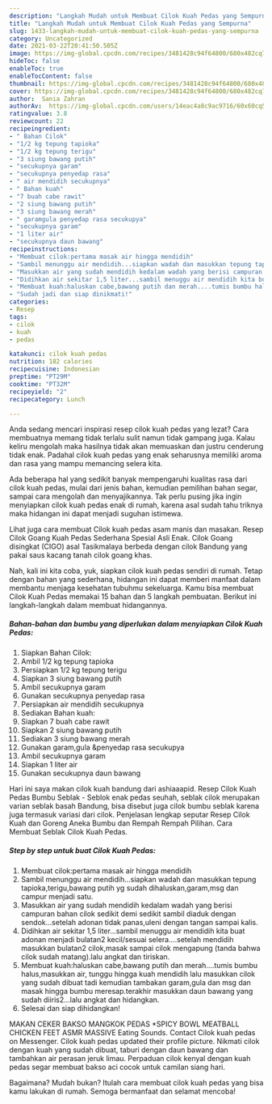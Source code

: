 ```yaml
---
description: "Langkah Mudah untuk Membuat Cilok Kuah Pedas yang Sempurna"
title: "Langkah Mudah untuk Membuat Cilok Kuah Pedas yang Sempurna"
slug: 1433-langkah-mudah-untuk-membuat-cilok-kuah-pedas-yang-sempurna
category: Uncategorized
date: 2021-03-22T20:41:50.505Z
image: https://img-global.cpcdn.com/recipes/3481428c94f64800/680x482cq70/cilok-kuah-pedas-foto-resep-utama.jpg
hideToc: false
enableToc: true
enableTocContent: false
thumbnail: https://img-global.cpcdn.com/recipes/3481428c94f64800/680x482cq70/cilok-kuah-pedas-foto-resep-utama.jpg
cover: https://img-global.cpcdn.com/recipes/3481428c94f64800/680x482cq70/cilok-kuah-pedas-foto-resep-utama.jpg
author:  Sania Zahran
authorAv:  https://img-global.cpcdn.com/users/14eac4a8c9ac9716/60x60cq50/avatar.jpg
ratingvalue: 3.8
reviewcount: 22
recipeingredient:
- " Bahan Cilok"
- "1/2 kg tepung tapioka"
- "1/2 kg tepung terigu"
- "3 siung bawang putih"
- "secukupnya garam"
- "secukupnya penyedap rasa"
- " air mendidih secukupnya"
- " Bahan kuah"
- "7 buah cabe rawit"
- "2 siung bawang putih"
- "3 siung bawang merah"
- " garamgula penyedap rasa secukupya"
- "secukupnya garam"
- "1 liter air"
- "secukupnya daun bawang"
recipeinstructions:
- "Membuat cilok:pertama masak air hingga mendidih"
- "Sambil menunggu air mendidih...siapkan wadah dan masukkan tepung tapioka,terigu,bawang putih yg sudah dihaluskan,garam,msg dan campur menjadi satu."
- "Masukkan air yang sudah mendidih kedalam wadah yang berisi campuran bahan cilok sedikit demi sedikit sambil diaduk dengan sendok...setelah adonan tidak panas,uleni dengan tangan sampai kalis."
- "Didihkan air sekitar 1,5 liter...sambil menuggu air mendidih kita buat adonan menjadi bulatan2 kecil/sesuai selera....setelah mendidih masukkan bulatan2 cilok,masak sampai cilok mengapung (tanda bahwa cilok sudah matang).lalu angkat dan tiriskan."
- "Membuat kuah:haluskan cabe,bawang putih dan merah....tumis bumbu halus,masukkan air, tunggu hingga kuah mendidih lalu masukkan cilok yang sudah dibuat tadi kemudian tambakan garam,gula dan msg dan masak hingga bumbu meresap.terakhir masukkan daun bawang yang sudah diiris2...lalu angkat dan hidangkan."
- "Sudah jadi dan siap dinikmati!"
categories:
- Resep
tags:
- cilok
- kuah
- pedas

katakunci: cilok kuah pedas 
nutrition: 182 calories
recipecuisine: Indonesian
preptime: "PT29M"
cooktime: "PT32M"
recipeyield: "2"
recipecategory: Lunch

---
```



Anda sedang mencari inspirasi resep cilok kuah pedas yang lezat? Cara membuatnya memang tidak terlalu sulit namun tidak gampang juga. Kalau keliru mengolah maka hasilnya tidak akan memuaskan dan justru cenderung tidak enak. Padahal cilok kuah pedas yang enak seharusnya memiliki aroma dan rasa yang mampu memancing selera kita.


Ada beberapa hal yang sedikit banyak mempengaruhi kualitas rasa dari cilok kuah pedas, mulai dari jenis bahan, kemudian pemilihan bahan segar, sampai cara mengolah dan menyajikannya. Tak perlu pusing jika ingin menyiapkan cilok kuah pedas enak di rumah, karena asal sudah tahu triknya maka hidangan ini dapat menjadi suguhan istimewa.

Lihat juga cara membuat Cilok kuah pedas asam manis dan masakan. Resep Cilok Goang Kuah Pedas Sederhana Spesial Asli Enak. Cilok Goang disingkat (CIGO) asal Tasikmalaya berbeda dengan cilok Bandung yang pakai saus kacang tanah cilok goang khas.


Nah, kali ini kita coba, yuk, siapkan cilok kuah pedas sendiri di rumah. Tetap dengan bahan yang sederhana, hidangan ini dapat memberi manfaat dalam membantu menjaga kesehatan tubuhmu sekeluarga. Kamu bisa membuat Cilok Kuah Pedas memakai 15 bahan dan 5 langkah pembuatan. Berikut ini langkah-langkah dalam membuat hidangannya.

<!--inarticleads1-->

##### Bahan-bahan dan bumbu yang diperlukan dalam menyiapkan Cilok Kuah Pedas:

1. Siapkan  Bahan Cilok:
1. Ambil 1/2 kg tepung tapioka
1. Persiapkan 1/2 kg tepung terigu
1. Siapkan 3 siung bawang putih
1. Ambil secukupnya garam
1. Gunakan secukupnya penyedap rasa
1. Persiapkan  air mendidih secukupnya
1. Sediakan  Bahan kuah:
1. Siapkan 7 buah cabe rawit
1. Siapkan 2 siung bawang putih
1. Sediakan 3 siung bawang merah
1. Gunakan  garam,gula &amp;penyedap rasa secukupya
1. Ambil secukupnya garam
1. Siapkan 1 liter air
1. Gunakan secukupnya daun bawang


Hari ini saya makan cilok kuah bandung dari ashiaaapid. Resep Cilok Kuah Pedas Bumbu Seblak - Seblok enak pedas seuhah, seblak cilok merupakan varian seblak basah Bandung, bisa disebut juga cilok bumbu seblak karena juga termasuk variasi dari cilok. Penjelasan lengkap seputar Resep Cilok Kuah dan Goreng Aneka Bumbu dan Rempah Rempah Pilihan. Cara Membuat Seblak Cilok Kuah Pedas. 

<!--inarticleads2-->

##### Step by step untuk buat Cilok Kuah Pedas:

1. Membuat cilok:pertama masak air hingga mendidih
1. Sambil menunggu air mendidih...siapkan wadah dan masukkan tepung tapioka,terigu,bawang putih yg sudah dihaluskan,garam,msg dan campur menjadi satu.
1. Masukkan air yang sudah mendidih kedalam wadah yang berisi campuran bahan cilok sedikit demi sedikit sambil diaduk dengan sendok...setelah adonan tidak panas,uleni dengan tangan sampai kalis.
1. Didihkan air sekitar 1,5 liter...sambil menuggu air mendidih kita buat adonan menjadi bulatan2 kecil/sesuai selera....setelah mendidih masukkan bulatan2 cilok,masak sampai cilok mengapung (tanda bahwa cilok sudah matang).lalu angkat dan tiriskan.
1. Membuat kuah:haluskan cabe,bawang putih dan merah....tumis bumbu halus,masukkan air, tunggu hingga kuah mendidih lalu masukkan cilok yang sudah dibuat tadi kemudian tambakan garam,gula dan msg dan masak hingga bumbu meresap.terakhir masukkan daun bawang yang sudah diiris2...lalu angkat dan hidangkan.
1. Selesai dan siap dihidangkan!

MAKAN CEKER BAKSO MANGKOK PEDAS *SPICY BOWL MEATBALL CHICKEN FEET ASMR MASSIVE Eating Sounds. Contact Cilok kuah pedas on Messenger. Cilok kuah pedas updated their profile picture. Nikmati cilok dengan kuah yang sudah dibuat, taburi dengan daun bawang dan tambahkan air perasan jeruk limau. Perpaduan cilok kenyal dengan kuah pedas segar membuat bakso aci cocok untuk camilan siang hari. 

Bagaimana? Mudah bukan? Itulah cara membuat cilok kuah pedas yang bisa kamu lakukan di rumah. Semoga bermanfaat dan selamat mencoba!
